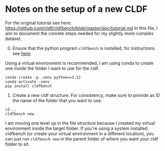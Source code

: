 # Notes on the setup of a new CLDF

For the original tutorial see here: <https://github.com/cldf/cldfbench/blob/master/doc/tutorial.md>
In this file, I aim to document the conrete steps needed for my slightly more complex dataset.

0. Ensure that the python program `cldfbench` is installed, for instructions see [here](https://github.com/cldf/cldfbench/blob/master/README.md). 

Using a virtual environment is recommended, I am using conda to create one inside the folder I want to use for the cldf.

```shell
conda create -p .venv python==3.12
conda activate .venv
pip install cldfbench
```

1. Create a new cldf structure. For consistency, make sure to provide as ID the name of the folder that you want to use.

```shell
cd ..
cldfbench new
```

I am moving one level up in the file structure because I created my virtual environment inside the target folder. If you're using a system installed cldfbench (or create your virtual environment in a different location), you can just run `cldfbench new` in the parent folder of where you want your cldf folder to sit.
